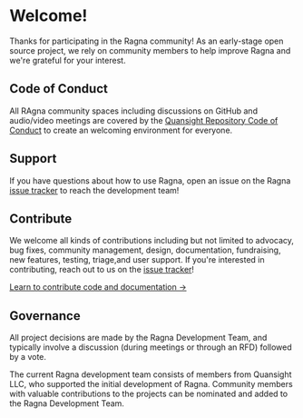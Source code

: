 # Welcome!

Thanks for participating in the Ragna community! As an early-stage open source project, we rely on community members to help improve Ragna and we're grateful for your interest.

## Code of Conduct

All RAgna community spaces including discussions on GitHub and audio/video meetings are covered by the [Quansight Repository Code of Conduct](https://github.com/Quansight/.github/blob/master/CODE_OF_CONDUCT.md) to create an welcoming environment for everyone.

## Support

If you have questions about how to use Ragna, open an issue on the Ragna [issue tracker][issue-tracker] to reach the development team!

## Contribute

We welcome all kinds of contributions including but not limited to advocacy, bug fixes, community management, design, documentation, fundraising, new features, testing, triage,and user support. If you're interested in contributing, reach out to us on the [issue tracker][issue-tracker]!

[Learn to contribute code and documentation →](contribute.md)

## Governance

All project decisions are made by the Ragna Development Team, and typically involve a discussion (during meetings or through an RFD) followed by a vote.

The current Ragna development team consists of members from Quansight LLC, who supported the initial development of Ragna. Community members with valuable contributions to the projects can be nominated and added to the Ragna Development Team.

<!-- Reusable links -->

[issue-tracker]: https://github.com/Quansight/ragna/issues
